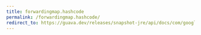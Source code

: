 ```yaml
---
title: forwardingmap.hashcode
permalink: /forwardingmap.hashcode/
redirect_to: https://guava.dev/releases/snapshot-jre/api/docs/com/google/common/collect/ForwardingMap.html#hashCode--
---
```


